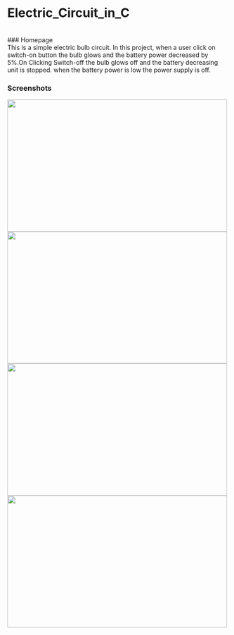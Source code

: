 # Electric_Circuit_in_C
<br>
### Homepage
<br>
This is a simple electric bulb circuit. In this project, when a user click on switch-on button the bulb glows and the battery power decreased by 5%.On Clicking Switch-off the bulb glows off and the battery decreasing unit is stopped. when the battery power is low the power supply is off. 

### Screenshots

<img src="https://sajalgupta19.github.io/Electric_Circuit_in_C-/icons/1.PNG" height="300px" width="500px" align="center"/>
<br>
<img src="https://sajalgupta19.github.io/Electric_Circuit_in_C-/icons/2.PNG" height="300px" width="500px" align="center"/>
<br>
<img src="https://sajalgupta19.github.io/Electric_Circuit_in_C-/icons/3.PNG" height="300px" width="500px" align="center"/>
<br>
<img src="https://sajalgupta19.github.io/Electric_Circuit_in_C-/icons/4.PNG" height="300px" width="500px" align="center"/>
 
